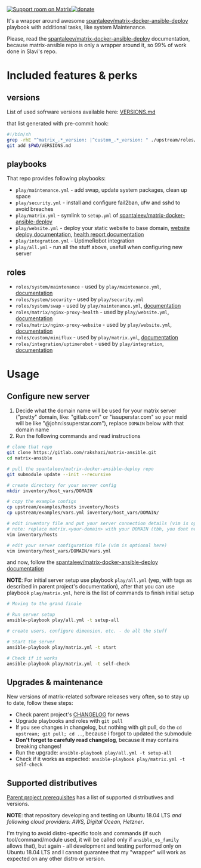 [![Support room on Matrix](https://img.shields.io/matrix/matrix-docker-ansible-deploy:devture.com.svg?label=%23matrix-docker-ansible-deploy%3Adevture.com&logo=matrix&style=for-the-badge&server_fqdn=matrix.devture.com)](https://matrix.to/#/#matrix-docker-ansible-deploy:devture.com)[![donate](https://liberapay.com/assets/widgets/donate.svg)](https://liberapay.com/s.pantaleev/donate)

It's a wrapper around awesome [spantaleev/matrix-docker-ansible-deploy](https://github.com/spantaleev/matrix-docker-ansible-deploy) playbook
with additional tasks, like system Maintenance.

Please, read the [spantaleev/matrix-docker-ansible-deploy](https://github.com/spantaleev/matrix-docker-ansible-deploy) documentation,
because matrix-ansible repo is only a wrapper around it, so 99% of work done in Slavi's repo.

# Included features & perks

## versions

List of used sofrware versions available here: [VERSIONS.md](./VERSIONS.md)

that list generated with pre-commit hook:

```bash
#!/bin/sh
grep -rhE "^matrix_.*_version: |^custom_.*_version: " ./upstream/roles/*/defaults/main.yml ./roles/*/*/defaults/main.yml | sed -e "s/matrix_//;s/custom_//;s/_version//;/^synapse_default/d;/^synapse_ext/d;/^mailer_container/d" | sort | yq -y | sed "s/^/\*\ /" > $PWD/VERSIONS.md
git add $PWD/VERSIONS.md
```

## playbooks

That repo provides following playbooks:

* `play/maintenance.yml` - add swap, update system packages, clean up space
* `play/security.yml` - install and configure fail2ban, ufw and sshd to avoid breaches
* `play/matrix.yml` - symlink to `setup.yml` of [spantaleev/matrix-docker-ansible-deploy](https://github.com/spantaleev/matrix-docker-ansible-deploy)
* `play/website.yml` - deploy your static website to base domain, [website deploy documentation](./roles/matrix/nginx-proxy-website/README.md), [health report documentation](./roles/matrix/nginx-proxy-health/README.md)
* `play/integration.yml` - UptimeRobot integration
* `play/all.yml` - run all the stuff above, usefull when configuring new server

## roles

* `roles/system/maintenance` - used by `play/maintenance.yml`, [documentation](./roles/system/maintenance/README.md)
* `roles/system/security` - used by `play/security.yml`
* `roles/system/swap` - used by `play/maintenance.yml`, [documentation](./roles/system/swap/README.md)
* `roles/matrix/nginx-proxy-health` - used by `play/website.yml`, [documentation](./roles/matrix/nginx-proxy-health/README.md)
* `roles/matrix/nginx-proxy-website` - used by `play/website.yml`, [documentation](./roles/matrix/nginx-proxy-website/README.md)
* `roles/custom/miniflux` - used by `play/matrix.yml`, [documentation](./roles/custom/miniflux/README.md)
* `roles/integration/uptimerobot` - used by `play/integration`, [documentation](./roles/integration/uptimerobot/README.md)

# Usage

## Configure new server

1. Decide what the domain name will be used for your matrix server ("pretty" domain, like: "gitlab.com" or "issuperstar.com" so your mxid will be like "@john:issuperstar.com"), replace `DOMAIN` below with that domain name
2. Run the following commands and read instructions

```bash
# clone that repo
git clone https://gitlab.com/rakshazi/matrix-ansible.git
cd matrix-ansible

# pull the spantaleev/matrix-docker-ansible-deploy repo
git submodule update --init --recursive

# create directory for your server config
mkdir inventory/host_vars/DOMAIN

# copy the example configs
cp upstream/examples/hosts inventory/hosts
cp upstream/examples/vars.yml inventory/host_vars/DOMAIN/

# edit inventory file and put your server connection details (vim is optional, aye).
# note: replace matrix.<your-domain> with your DOMAIN (tbh, you dont need matrix. prefix here, so you may remove it, too)
vim inventory/hosts

# edit your server configuration file (vim is optional here)
vim inventory/host_vars/DOMAIN/vars.yml
```

and now, follow the [spantaleev/matrix-docker-ansible-deploy documentation](https://github.com/spantaleev/matrix-docker-ansible-deploy/blob/master/docs/README.md)

**NOTE**: For initial server setup use playbook `play/all.yml` (yep, with tags as described in parent project's documentation),
after that you can use playbook `play/matrix.yml`, here is the list of commands to finish initial setup

```bash
# Moving to the grand finale

# Run server setup
ansible-playbook play/all.yml -t setup-all

# create users, configure dimension, etc. - do all the stuff

# Start the server
ansible-playbook play/matrix.yml -t start

# Check if it works
ansible-playbook play/matrix.yml -t self-check
```

## Upgrades & maintenance

New versions of matrix-related software releases very often, so to stay up to date, follow these steps:

* Check parent project's [CHANGELOG](https://github.com/spantaleev/matrix-docker-ansible-deploy/blob/master/CHANGELOG.md) for news
* Upgrade playbooks and roles with `git pull`
* If you see changes in changelog, but nothing with git pull, do the `cd upstream; git pull; cd ..`, because i forgot to updated the submodule
* **Don't forget to carefuly read changelog**, because it may contains breaking changes!
* Run the upgrade: `ansible-playbook play/all.yml -t setup-all`
* Check if it works as expected: `ansible-playbook play/matrix.yml -t self-check`

## Supported distributives

[Parent project prerequisites](https://github.com/spantaleev/matrix-docker-ansible-deploy/blob/master/docs/prerequisites.md#prerequisites)
has a list of supported distributives and versions.

**NOTE**: that repository developing and testing on Ubuntu 18.04 LTS _and following cloud providers: AWS, Digital Ocean, Hetzner_.

I'm trying to avoid distro-specific tools and commands (if such tool/command/module used, it will be called only if `ansible_os_family` allows that),
but again - all development and testing performed only on Ubuntu 18.04 LTS and I cannot guarantee that my "wrapper" will work as expected on any other
distro or version.
